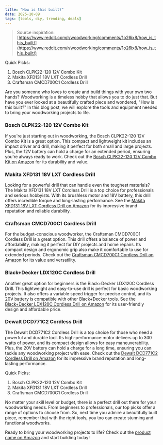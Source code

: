 ```yaml
---
title: "How is this built?"
date: 2025-10-09
tags: [tools, diy, trending, deals]
---
```


> Source inspiration: [https://www.reddit.com/r/woodworking/comments/1o26ix8/how_is_this_built/](https://www.reddit.com/r/woodworking/comments/1o26ix8/how_is_this_built/)

Quick Picks:
1. Bosch CLPK22-120 12V Combo Kit
2. Makita XFD131 18V LXT Cordless Drill
3. Craftsman CMCD700C1 Cordless Drill

Are you someone who loves to create and build things with your own two hands? Woodworking is a timeless hobby that allows you to do just that. But have you ever looked at a beautifully crafted piece and wondered, "How is this built?" In this blog post, we will explore the tools and equipment needed to bring your woodworking projects to life.

### Bosch CLPK22-120 12V Combo Kit

If you're just starting out in woodworking, the Bosch CLPK22-120 12V Combo Kit is a great option. This compact and lightweight kit includes an impact driver and drill, making it perfect for both small and large projects. Plus, the 12V battery can hold a charge for an extended period, ensuring you're always ready to work. Check out the [Bosch CLPK22-120 12V Combo Kit on Amazon](https://www.amazon.com/s?k=Bosch%20CLPK22-120%2012V%20Combo%20Kit&tag=practo-20) for its durability and value.

### Makita XFD131 18V LXT Cordless Drill

Looking for a powerful drill that can handle even the toughest materials? The Makita XFD131 18V LXT Cordless Drill is a top choice for professionals and serious hobbyists. With its brushless motor and 18V battery, this drill offers incredible torque and long-lasting performance. See the [Makita XFD131 18V LXT Cordless Drill on Amazon](https://www.amazon.com/s?k=Makita%20XFD131%2018V%20LXT%20Cordless%20Drill&tag=practo-20) for its impressive brand reputation and reliable durability.

### Craftsman CMCD700C1 Cordless Drill

For the budget-conscious woodworker, the Craftsman CMCD700C1 Cordless Drill is a great option. This drill offers a balance of power and affordability, making it perfect for DIY projects and home repairs. Its compact design and ergonomic grip also make it comfortable to use for extended periods. Check out the [Craftsman CMCD700C1 Cordless Drill on Amazon](https://www.amazon.com/s?k=Craftsman%20CMCD700C1%20Cordless%20Drill&tag=practo-20) for its value and versatility.

### Black+Decker LDX120C Cordless Drill

Another great option for beginners is the Black+Decker LDX120C Cordless Drill. This lightweight and easy-to-use drill is perfect for basic woodworking projects. It also offers a variable speed trigger for precise control, and its 20V battery is compatible with other Black+Decker tools. See the [Black+Decker LDX120C Cordless Drill on Amazon](https://www.amazon.com/s?k=Black%2BDecker%20LDX120C%20Cordless%20Drill&tag=practo-20) for its user-friendly design and affordable price.

### Dewalt DCD771C2 Cordless Drill

The Dewalt DCD771C2 Cordless Drill is a top choice for those who need a powerful and durable tool. Its high-performance motor delivers up to 300 watts of power, and its compact design allows for easy maneuverability. Plus, the 20V battery can hold a charge for a long time, ensuring you can tackle any woodworking project with ease. Check out the [Dewalt DCD771C2 Cordless Drill on Amazon](https://www.amazon.com/s?k=Dewalt%20DCD771C2%20Cordless%20Drill&tag=practo-20) for its impressive brand reputation and long-lasting performance.

Quick Picks:
1. Bosch CLPK22-120 12V Combo Kit
2. Makita XFD131 18V LXT Cordless Drill
3. Craftsman CMCD700C1 Cordless Drill

No matter your skill level or budget, there is a perfect drill out there for your woodworking needs. From beginners to professionals, our top picks offer a range of options to choose from. So, next time you admire a beautifully built piece, remember that with the right tools, you too can create stunning and functional woodworks.

Ready to bring your woodworking projects to life? Check out the [product name on Amazon](https://www.amazon.com/s?k=built&tag=practo-20) and start building today!
